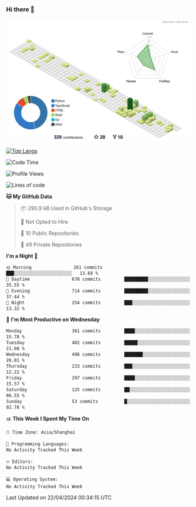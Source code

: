 ### Hi there 👋

![](./profile-3d-contrib/profile-green-animate.svg)

 

[![Top Langs](https://github-readme-stats.vercel.app/api/top-langs/?username=fly2tomato)](https://github.com/anuraghazra/github-readme-stats)


 

<!--START_SECTION:waka-->
![Code Time](http://img.shields.io/badge/Code%20Time-5%20hrs%2042%20mins-blue)

![Profile Views](http://img.shields.io/badge/Profile%20Views-0-blue)

![Lines of code](https://img.shields.io/badge/From%20Hello%20World%20I%27ve%20Written-518.2%20thousand%20lines%20of%20code-blue)

**🐱 My GitHub Data** 

> 📦 290.9 kB Used in GitHub's Storage 
 > 
> 🚫 Not Opted to Hire
 > 
> 📜 10 Public Repositories 
 > 
> 🔑 49 Private Repositories 
 > 
**I'm a Night 🦉** 

```text
🌞 Morning                261 commits         ███░░░░░░░░░░░░░░░░░░░░░░   13.69 % 
🌆 Daytime                678 commits         █████████░░░░░░░░░░░░░░░░   35.55 % 
🌃 Evening                714 commits         █████████░░░░░░░░░░░░░░░░   37.44 % 
🌙 Night                  254 commits         ███░░░░░░░░░░░░░░░░░░░░░░   13.32 % 
```
📅 **I'm Most Productive on Wednesday** 

```text
Monday                   301 commits         ████░░░░░░░░░░░░░░░░░░░░░   15.78 % 
Tuesday                  402 commits         █████░░░░░░░░░░░░░░░░░░░░   21.08 % 
Wednesday                496 commits         ███████░░░░░░░░░░░░░░░░░░   26.01 % 
Thursday                 233 commits         ███░░░░░░░░░░░░░░░░░░░░░░   12.22 % 
Friday                   297 commits         ████░░░░░░░░░░░░░░░░░░░░░   15.57 % 
Saturday                 125 commits         ██░░░░░░░░░░░░░░░░░░░░░░░   06.55 % 
Sunday                   53 commits          █░░░░░░░░░░░░░░░░░░░░░░░░   02.78 % 
```


📊 **This Week I Spent My Time On** 

```text
🕑︎ Time Zone: Asia/Shanghai

💬 Programming Languages: 
No Activity Tracked This Week

🔥 Editors: 
No Activity Tracked This Week

💻 Operating System: 
No Activity Tracked This Week
```


 Last Updated on 22/04/2024 00:34:15 UTC
<!--END_SECTION:waka-->
